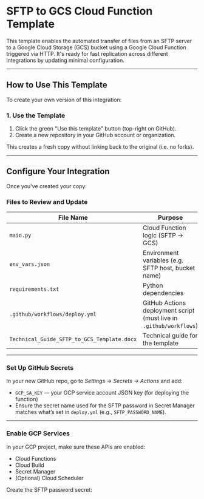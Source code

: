 # SFTP to GCS Cloud Function Template

This template enables the automated transfer of files from an SFTP server to a Google Cloud Storage (GCS) bucket using a Google Cloud Function triggered via HTTP. It's ready for fast replication across different integrations by updating minimal configuration.

---

## How to Use This Template

To create your own version of this integration:

### 1. Use the Template

1. Click the green "Use this template" button (top-right on GitHub).
2. Create a new repository in your GitHub account or organization.

This creates a fresh copy without linking back to the original (i.e. no forks).

---

## Configure Your Integration

Once you've created your copy:

### Files to Review and Update

| File Name                                     | Purpose                                                                   | 
|-----------------------------------------------|---------------------------------------------------------------------------|
| `main.py`                                     | Cloud Function logic (SFTP → GCS)                                         |
| `env_vars.json`                               | Environment variables (e.g. SFTP host, bucket name)                       |
| `requirements.txt`                            | Python dependencies                                                       |
| `.github/workflows/deploy.yml`                | GitHub Actions deployment script (must live in `.github/workflows`)       |
| `Technical_Guide_SFTP_to_GCS_Template.docx`   | Technical guide for the template                                          |

---

### Set Up GitHub Secrets

In your new GitHub repo, go to *Settings → Secrets → Actions* and add:

- `GCP_SA_KEY` — your GCP service account JSON key (for deploying the function)
- Ensure the secret name used for the SFTP password in Secret Manager matches what’s set in `deploy.yml` (e.g., `SFTP_PASSWORD_NAME`).

---

### Enable GCP Services

In your GCP project, make sure these APIs are enabled:

- Cloud Functions
- Cloud Build
- Secret Manager
- (Optional) Cloud Scheduler

Create the SFTP password secret:
